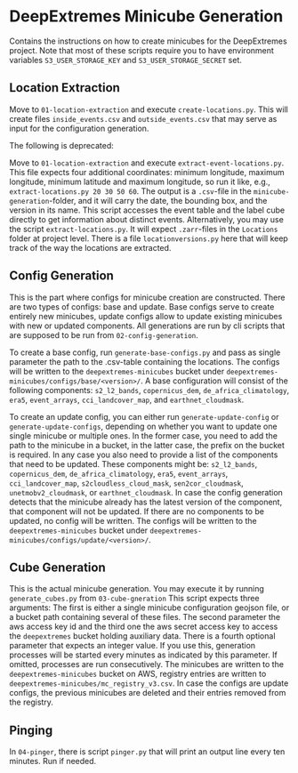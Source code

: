 # DeepExtremes Minicube Generation

Contains the instructions on how to create minicubes for the DeepExtremes 
project.
Note that most of these scripts require you to have environment variables 
`S3_USER_STORAGE_KEY` and `S3_USER_STORAGE_SECRET` set.

## Location Extraction 

Move to `01-location-extraction` and execute `create-locations.py`. 
This will create files `inside_events.csv` and `outside_events.csv` that may
serve as input for the configuration generation.

The following is deprecated:

Move to `01-location-extraction` and execute `extract-event-locations.py`.
This file expects four additional coordinates: minimum longitude, 
maximum longitude, minimum latitude and maximum longitude, so run it like, 
e.g., `extract-locations.py 20 30 50 60`.
The output is a `.csv`-file in the `minicube-generation`-folder, 
and it will carry the date, the bounding box, and the version in its name. 
This script accesses the event table and the label cube directly to get
information about distinct events.
Alternatively, you may use the script `extract-locations.py`. 
It will expect `.zarr`-files in the `Locations` folder at project level.
There is a file `locationversions.py` here that will keep track of the way
the locations are extracted.

## Config Generation

This is the part where configs for minicube creation are constructed.
There are two types of configs: base and update. 
Base configs serve to create entirely new minicubes, update configs allow to
update existing minicubes with new or updated components.
All generations are run by cli scripts that are supposed to be run from
`02-config-generation`. 

To create a base config, run `generate-base-configs.py` and pass as single 
parameter the path to the .csv-table containing the locations.
The configs will be written to the `deepextremes-minicubes` bucket under
`deepextremes-minicubes/configs/base/<version>/`.
A base configuration will consist of the following components: `s2_l2_bands`, 
`copernicus_dem`, `de_africa_climatology`, `era5`, `event_arrays`, 
`cci_landcover_map`, and `earthnet_cloudmask`.

To create an update config, you can either run `generate-update-config` 
or `generate-update-configs`, depending on whether you want to update one single
minicube or multiple ones. In the former case, you need to add the path to the
minicube in a bucket, in the latter case, the prefix on the bucket is required.
In any case you also need to provide a list of the components that need to be
updated.
These components might be: `s2_l2_bands`, 
`copernicus_dem`, `de_africa_climatology`, `era5`, `event_arrays`, 
`cci_landcover_map`, `s2cloudless_cloud_mask`, `sen2cor_cloudmask`, 
`unetmobv2_cloudmask`, or `earthnet_cloudmask`.
In case the config generation detects that the minicube already has the latest
version of the component, that component will not be updated.
If there are no components to be updated, no config will be written.
The configs will be written to the `deepextremes-minicubes` bucket under
`deepextremes-minicubes/configs/update/<version>/`.

## Cube Generation

This is the actual minicube generation. 
You may execute it by running `generate_cubes.py` from `03-cube-gneration` 
This script expects three arguments: The first is either a single minicube 
configuration geojson file, or a bucket path containing several of these files. 
The second parameter the aws access key id and the third one the aws secret 
access key to access the `deepextremes` bucket holding auxiliary data.
There is a fourth optional parameter that expects an integer value. If you
use this, generation processes will be started every minutes as indicated by
this parameter. If omitted, processes are run consecutively.
The minicubes are written to the `deepextremes-minicubes` bucket on AWS,
registry entries are written to `deepextremes-minicubes/mc_registry_v3.csv`.
In case the configs are update configs, the previous minicubes are deleted and 
their entries removed from the registry.

## Pinging

In `04-pinger`, there is script `pinger.py` that will print an output line 
every ten minutes. Run if needed. 
